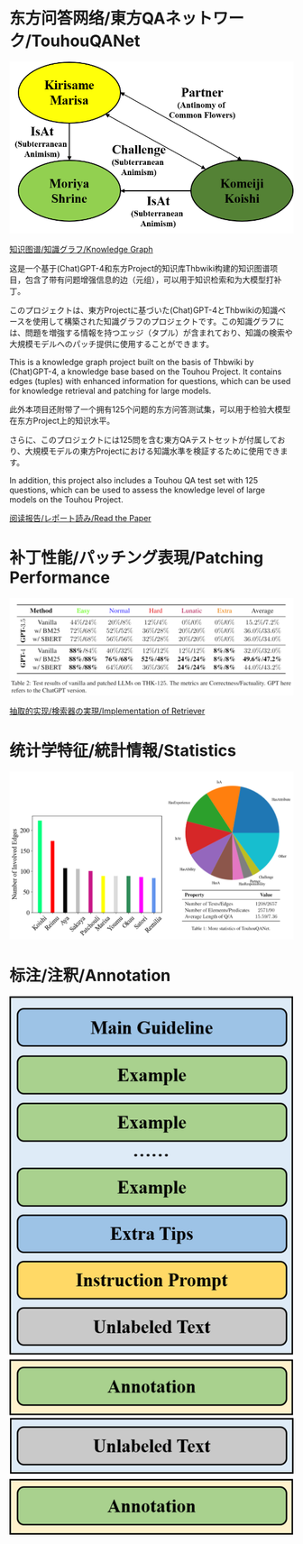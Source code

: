 # 东方问答网络/東方QAネットワーク/TouhouQANet
![Instance](https://github.com/KomeijiForce/TouhouQANet/blob/main/instance.png)

[知识图谱/知識グラフ/Knowledge Graph](https://github.com/KomeijiForce/TouhouQANet/blob/main/instance.png)

这是一个基于(Chat)GPT-4和东方Project的知识库Thbwiki构建的知识图谱项目，包含了带有问题增强信息的边（元组），可以用于知识检索和为大模型打补丁。

このプロジェクトは、東方Projectに基づいた(Chat)GPT-4とThbwikiの知識ベースを使用して構築された知識グラフのプロジェクトです。この知識グラフには、問題を増強する情報を持つエッジ（タプル）が含まれており、知識の検索や大規模モデルへのパッチ提供に使用することができます。

This is a knowledge graph project built on the basis of Thbwiki by (Chat)GPT-4, a knowledge base based on the Touhou Project. It contains edges (tuples) with enhanced information for questions, which can be used for knowledge retrieval and patching for large models.


此外本项目还附带了一个拥有125个问题的东方问答测试集，可以用于检验大模型在东方Project上的知识水平。

さらに、このプロジェクトには125問を含む東方QAテストセットが付属しており、大規模モデルの東方Projectにおける知識水準を検証するために使用できます。

In addition, this project also includes a Touhou QA test set with 125 questions, which can be used to assess the knowledge level of large models on the Touhou Project.


[阅读报告/レポート読み/Read the Paper](https://github.com/KomeijiForce/TouhouQANet/blob/main/TouhouQANet.pdf)

# 补丁性能/パッチング表現/Patching Performance

![Main Performance](https://github.com/KomeijiForce/TouhouQANet/blob/main/Patched_LLMs.png)

[抽取的实现/検索器の実現/Implementation of Retriever](https://github.com/KomeijiForce/TouhouQANet/blob/main/retrivers.py)

# 统计学特征/統計情報/Statistics

![Statistics](https://github.com/KomeijiForce/TouhouQANet/blob/main/TouhouQANet_Stats.png)

# 标注/注釈/Annotation

![Statistics](https://github.com/KomeijiForce/TouhouQANet/blob/main/pipeline.png)
